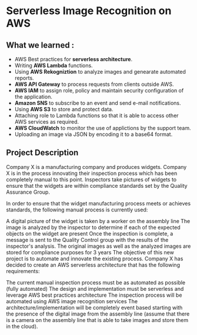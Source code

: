 # Serverless Image Recognition on AWS


## What we learned :

- AWS Best practices for **serverless architecture**.
- Writing **AWS Lambda** functions.
- Using **AWS Rekogniztion** to analyze images and genearate automated reports.
- **AWS API Gateway** to process requests from clients outside AWS.
- **AWS IAM** to assign role, policy and maintain security configuration of the application.
- **Amazon SNS** to subscribe to an event and send e-mail notifications.
- Using **AWS S3** to store and protect data.
- Attaching role to Lambda functions so that it is able to access other AWS services as required.
- **AWS CloudWatch** to monitor the use of applictions by the support team.
- Uploading an image via JSON by encoding it to a base64 format.

## Project Description

Company X is a manufacturing company and produces widgets. Company X is in the process innovating their inspection process which has been completely manual to this point. Inspectors take pictures of widgets to ensure that the widgets are within compliance standards set by the Quality Assurance Group.

In order to ensure that the widget manufacturing process meets or achieves standards, the following manual process is currently used:

A digital picture of the widget is taken by a worker on the assembly line The image is analyzed by the inspector to determine if each of the expected objects on the widget are present Once the inspection is complete, a message is sent to the Quality Control group with the results of the inspector's analysis. The original images as well as the analyzed images are stored for compliance purposes for 3 years The objective of this new project is to automate and innovate the existing process. Company X has decided to create an AWS serverless architecture that has the following requirements:

The current manual inspection process must be as automated as possible (fully automated) The design and implementation must be serverless and leverage AWS best practices architecture The inspection process will be automated using AWS image recognition services The architecture/implementation will be completely event based starting with the presence of the digital image from the assembly line (assume that there is a camera on the assembly line that is able to take images and store them in the cloud).
